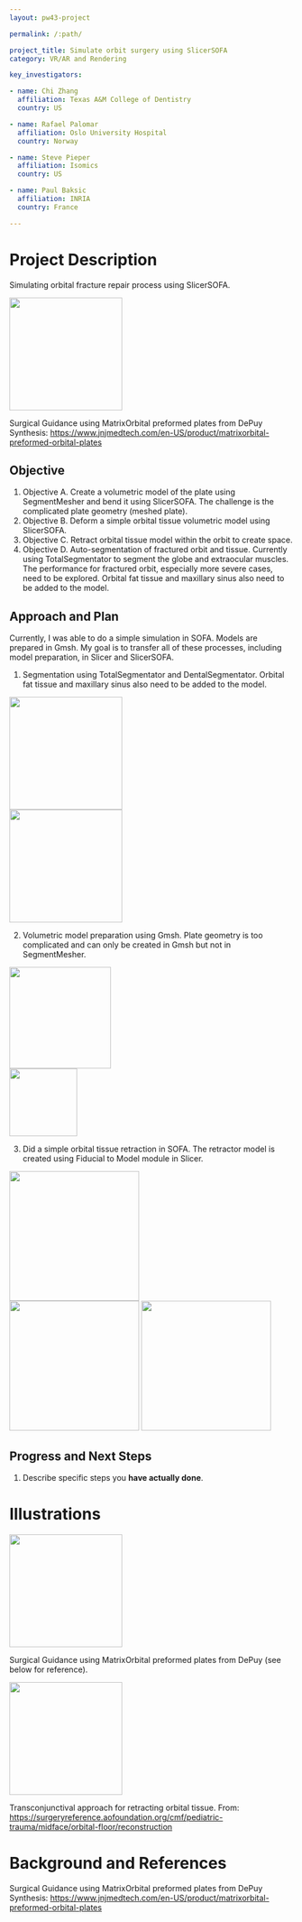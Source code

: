 ```yaml
---
layout: pw43-project

permalink: /:path/

project_title: Simulate orbit surgery using SlicerSOFA
category: VR/AR and Rendering

key_investigators:

- name: Chi Zhang
  affiliation: Texas A&M College of Dentistry
  country: US

- name: Rafael Palomar
  affiliation: Oslo University Hospital
  country: Norway

- name: Steve Pieper
  affiliation: Isomics
  country: US

- name: Paul Baksic
  affiliation: INRIA
  country: France

---
```


# Project Description

<!-- Add a short paragraph describing the project. -->


Simulating orbital fracture repair process using SlicerSOFA.

<p>
<img src="https://github.com/user-attachments/assets/5c46f298-f059-4c4c-8114-4f21906f9dd2" width="200"/><br>
</p>

Surgical Guidance using MatrixOrbital preformed plates from DePuy Synthesis: https://www.jnjmedtech.com/en-US/product/matrixorbital-preformed-orbital-plates



## Objective

<!-- Describe here WHAT you would like to achieve (what you will have as end result). -->


1. Objective A. Create a volumetric model of the plate using SegmentMesher and bend it using SlicerSOFA. The challenge is the complicated plate geometry (meshed plate).
2. Objective B. Deform a simple orbital tissue volumetric model using SlicerSOFA.
3. Objective C. Retract orbital tissue model within the orbit to create space.
4. Objective D. Auto-segmentation of fractured orbit and tissue. Currently using TotalSegmentator to segment the globe and extraocular muscles. The performance for fractured orbit, especially more severe cases, need to be explored. Orbital fat tissue and maxillary sinus also need to be added to the model.




## Approach and Plan

<!-- Describe here HOW you would like to achieve the objectives stated above. -->

Currently, I was able to do a simple simulation in SOFA. Models are prepared in Gmsh. My goal is to transfer all of these processes, including model preparation, in Slicer and SlicerSOFA.
1. Segmentation using TotalSegmentator and DentalSegmentator. Orbital fat tissue and maxillary sinus also need to be added to the model.

<p>
<img src="https://github.com/user-attachments/assets/8cf719a4-304b-4ac8-a010-23bd5f6b91b8" width="200"/><br>
<img src="https://github.com/user-attachments/assets/90be9429-97d6-451e-b9c7-5f9a85c7d32c" width="200"/>
</p>

2. Volumetric model preparation using Gmsh. Plate geometry is too complicated and can only be created in Gmsh but not in SegmentMesher. 

<p>
<img src="https://github.com/user-attachments/assets/334e7775-2bdf-437e-862e-06465ebb1f42" width="180"/><br>
<img src="https://github.com/user-attachments/assets/c950c1df-d0be-4a2d-a1e6-c9d80ed9c50f" width="120"/>
</p>

3. Did a simple orbital tissue retraction in SOFA. The retractor model is created using Fiducial to Model module in Slicer.

<p>
<img src="https://github.com/user-attachments/assets/15d09c71-796f-4a31-9087-afc68fade26d" width="230"/><br>
<img src="https://github.com/user-attachments/assets/f8ca83fe-7308-4d63-8e35-405ba2aa5f25" width="230"/>
<img src="https://github.com/user-attachments/assets/096e04fa-53be-4f08-b786-4e4b5ffcc7bf" width="230"/>
</p>



## Progress and Next Steps

<!-- Update this section as you make progress, describing of what you have ACTUALLY DONE.
     If there are specific steps that you could not complete then you can describe them here, too. -->


1. Describe specific steps you **have actually done**.




# Illustrations

<!-- Add pictures and links to videos that demonstrate what has been accomplished. -->

<img src="https://github.com/user-attachments/assets/5c46f298-f059-4c4c-8114-4f21906f9dd2" width="200"/>

Surgical Guidance using MatrixOrbital preformed plates from DePuy (see below for reference).


<img src="https://github.com/user-attachments/assets/66a054ca-7751-4fe7-8c82-94ab1da61509" width="200"/>

Transconjunctival approach for retracting orbital tissue. From: https://surgeryreference.aofoundation.org/cmf/pediatric-trauma/midface/orbital-floor/reconstruction




# Background and References

<!-- If you developed any software, include link to the source code repository.
     If possible, also add links to sample data, and to any relevant publications. -->


Surgical Guidance using MatrixOrbital preformed plates from DePuy Synthesis: https://www.jnjmedtech.com/en-US/product/matrixorbital-preformed-orbital-plates

